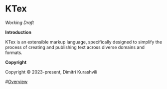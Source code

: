 # KTex

_Working Draft_

**Introduction**

KTex is an extensible markup language, specifically designed to simplify the
process of creating and publishing text across diverse domains and formats.

**Copyright**

Copyright © 2023-present, Dimitri Kurashvili

#[Overview](01-Overview.md)

